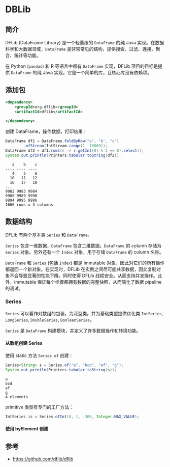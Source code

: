 # DBLib

## 简介

DFLib (DataFrame Library) 是一个轻量级的 `DataFrame` 的纯 Java 实现。在数据科学和大数据领域，`DataFrame` 是非常常见的结构，提供搜索、过滤、连接、聚合、统计等功能。

在 Python (`pandas`) 和 R 等语言中都有 `DataFrame` 实现，DFLib 项目的目标是提供 `DataFrame` 的纯 Java 实现。它是一个简单的库，且核心库没有依赖项。

## 添加包

```xml
<dependency>
    <groupId>org.dflib</groupId>
    <artifactId>dflib</artifactId>
    
</dependency>
```

创建 DataFrame，操作数据，打印结果：

```java
DataFrame df1 = DataFrame.foldByRow("a", "b", "c")
        .ofStream(IntStream.range(1, 10000));
DataFrame df2 = df1.rows(r -> r.getInt(0) % 2 == 0).select();
System.out.println(Printers.tabular.toString(df2));
```

```
   a    b    c
---- ---- ----
   4    5    6
  10   11   12
  16   17   18
...
9982 9983 9984
9988 9989 9990
9994 9995 9996
1666 rows x 3 columns
```

## 数据结构

DFLib 有两个基本类 `Series` 和 `DataFrame`。

`Series` 包含一维数据，`DataFrame` 包含二维数据。`DataFrame` 的 column 存储为 `Series` 对象。另外还有一个 `Index` 对象，用于存储 `DataFrame` 的 column 名称。

`DataFrame` 和 `Series` (包括 `Index`) 都是 immutable 对象，因此对它们的所有操作都返回一个新对象。在实现时，DFLib 在实例之间尽可能共享数据，因此复制对象不会导致显著的性能下降，同时使得 DFLib 线程安全。从而支持并发操作。此外，immutable 保证每个步骤都拥有数据的完整快照，从而简化了数据 pipeline 的调试。

### Series

`Series` 可以看作对数组的包装，为泛型类。并为基础类型提供优化类 `IntSeries`, `LongSeries`, `DoubleSeries`, `BooleanSeries`。

`Series` 是 `DataFrame` 构建模块，并定义了许多数据操作和转换功能。

#### 从数组创建 Series

使用 static 方法 `Series.of` 创建：

```java
Series<String> s = Series.of("a", "bcd", "ef", "g");
System.out.println(Printers.tabular.toString(s));
```

```
a  
bcd
ef 
g  
4 elements
```

primitive 类型有专门的工厂方法：

```java
IntSeries is = Series.ofInt(0, 1, -300, Integer.MAX_VALUE);
```

#### 使用 byElement 创建





## 参考

- https://github.com/dflib/dflib
